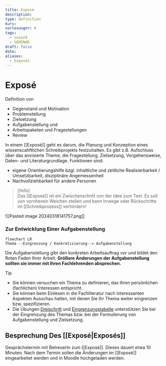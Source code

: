 ```yaml
---
title: Exposé
description: 
type: definition
kurs: 
vorlesungnr: 0
tags:
  - sose24
  - SEMINAR
draft: false
date: 
aliases:
  - Exposés
---
```


# Exposé

Definition von 

- Gegenstand und Motivation
- Problemstellung
- Zielsetzung
- Aufgabenstellung und 
- Arbeitspaketen und Fragestellungen
- Review

In einem [[Exposé]] geht es darum, die Planung und Konzeption eines wissenscahftlichen Schreibprojekts festzuhalten. Es gibt z.B. Aufschluss über das anvisierte Theme, die Fragestellung, Zielsetzung, Vorgehensweise, Daten- und Literaturgrundlage. Funktionen sind:

- eigene Orientierungshilfe bzgl. inhaltliche und zeitliche Realisierbarkeit / Umsetzbarkeit, disziplinäre Angemessenheit
- Nachvollziehbarkeit für andere Personen

> [!Info]  
> Das [[Exposé]] ist ein Zwischenschritt von der Idee zum Text. Es soll von vornherein Weichen stellen und kann Irrwege oder Rückschritte im [[Schreibprozess]] verhindern!

![[Pasted image 20240318141757.png]]

### Zur Entwicklung Einer Aufgabenstellung

```mermaid
flowchart LR
Thema --Eingrenzung / Konkretisierung--> Aufgabenstellung
```

Die Aufgabenstellung gibt den konkreten Arbeitsauftrag vor und bildet den Roten Faden Ihrer Arbeit. **Größere Änderungen der Aufgabenstellung sollten sie immer mit Ihren Fachlehrenden absprechen.**

> [!Tip]
> - Sie können versuchen ein Thema zu definieren, das Ihren persönlichen (fachlichen) Interessen entspricht.
> - Sie können beim Einlesen in die Fachliteratur nach interessanten Aspekten Ausschau halten, mit denen Sie Ihr Thema weiter eingrenzen bzw. spezifizieren.
> - Die Übungen [Dreischritt](https://moodle.ostfalia.de/pluginfile.php/673621/mod_page/content/18/Dreischritt.docx?time=1710507421924) und [Eingrenzungstabelle](https://moodle.ostfalia.de/pluginfile.php/673621/mod_page/content/18/Eingrenzungstabelle.docx?time=1710507430403) unterstützen Sie bei der Eingrenzung des Themas bzw. bei der Formulierung von Aufgabenstellung und Zielsetzung.

## Besprechung Des [[Exposé|Exposés]]

Gesprächstermin mit BetreuerIn zum [[Exposé]]. Dieses dauert etwa 10 Minuten. Nach dem Termin sollen die Änderungen im [[Exposé]] eingearbeitet werden und in Moodle hochgeladen werden.